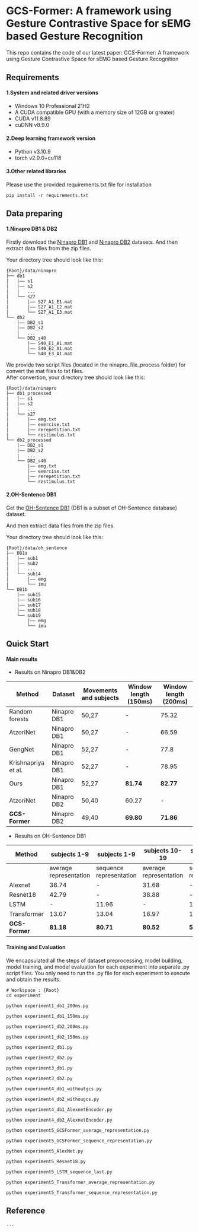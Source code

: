 # GCS-Former: A framework using Gesture Contrastive Space for sEMG based Gesture Recognition
This repo contains the code of our latest paper: GCS-Former: A framework using Gesture Contrastive Space for sEMG based Gesture Recognition



## Requirements
#### 1.System and related driver versions
- Windows 10 Professional 21H2
- A CUDA compatible GPU (with a memory size of 12GB or greater) 
- CUDA v11.8.89
- cuDNN v8.9.0

#### 2.Deep learning framework version
- Python v3.10.9
- torch v2.0.0+cu118

#### 3.Other related libraries
Please use the provided requirements.txt file for installation

```
pip install -r requirements.txt
```



## Data preparing

#### 1.Ninapro DB1 & DB2

Firstly download the [Ninapro DB1](http://ninaweb.hevs.ch/data1) and [Ninapro DB2](http://ninaweb.hevs.ch/data2) datasets. And then extract data files from the zip files.   

Your directory tree should look like this:  

```
{Root}/data/ninapro
├── db1
|   |—— s1
|   |—— s2
|   |   ...
|   └── s27
|       |—— S27_A1_E1.mat
|       |—— S27_A1_E2.mat
|       └── S27_A1_E3.mat
└── db2
    |—— DB2_s1
    |—— DB2_s2
    |   ...
    └── DB2_s40
        |—— S40_E1_A1.mat
        |—— S40_E2_A1.mat
        └── S40_E3_A1.mat
```

We provide two script files (located in the ninapro_file_process folder)  for convert the mat files to txt files.  
After convertion, your directory tree should look like this:   

```
{Root}/data/ninapro
├── db1_processed
|   |—— s1
|   |—— s2
|   |   ...
|   └── s27
|       |—— emg.txt
|		|—— exercise.txt
|       |—— rerepetition.txt
|       └── restimulus.txt
└── db2_processed
    |—— DB2_s1
    |—— DB2_s2
    |   ...
    └── DB2_s40
        |—— emg.txt
        |—— exercise.txt
        |—— rerepetition.txt
        └── restimulus.txt
```

#### 2.OH-Sentence DB1

Get the [OH-Sentence DB1](https://github.com/ZhangJiangtao-0108/OH-Sentence_Dataset) (DB1 is a subset of OH-Sentence database) dataset.   

And then extract data files from the zip files.   

Your directory tree should look like this:

```
{Root}/data/oh_sentence
├── DB1a
|   |—— sub1
|   |—— sub2
|   |   ...
|   └── sub14
|       |—— emg
|       └── imu
└── DB1b
    |—— sub15
    |—— sub16
    |—— sub17
    |—— sub18
    └── sub19
        |—— emg
        └── imu
```



## Quick Start

#### Main results

- Results on Ninapro DB1&DB2

| Method              | Dataset     | Movements and subjects | Window length (150ms) | Window length (200ms) |
| ------------------- | ----------- | ---------------------- | --------------------- | --------------------- |
| Random forests      | Ninapro DB1 | 50,27                  | -                     | 75.32                 |
| AtzoriNet           | Ninapro DB1 | 50,27                  | -                     | 66.59                 |
| GengNet             | Ninapro DB1 | 52,27                  | -                     | 77.8                  |
| Krishnapriya et al. | Ninapro DB1 | 52,27                  | -                     | 78.95                 |
| Ours                | Ninapro DB1 | 52,27                  | **81.74**             | **82.77**             |
| AtzoriNet           | Ninapro DB2 | 50,40                  | 60.27                 | -                     |
| **GCS-Former**      | Ninapro DB2 | 49,40                  | **69.80**             | **71.86**             |

- Results on OH-Sentence DB1

| Method         | subjects 1-9           | subjects 1-9            | subjects 10-19         | subjects 10-19          | all subjects           | all subjects            |
| -------------- | ---------------------- | ----------------------- | ---------------------- | ----------------------- | ---------------------- | ----------------------- |
|                | average representation | sequence representation | average representation | sequence representation | average representation | sequence representation |
| Alexnet        | 36.74                  | -                       | 31.68                  | -                       | 34.08                  | -                       |
| Resnet18       | 42.79                  | -                       | 38.88                  | -                       | 40.73                  | -                       |
| LSTM           | -                      | 11.96                   | -                      | 14.52                   | -                      | 13.31                   |
| Transformer    | 13.07                  | 13.04                   | 16.97                  | 16.47                   | 14.86                  | 14.85                   |
| **GCS-Former** | **81.18**              | **80.71**               | **80.52**              | **58.78**               | **80.94**              | **69.08**               |




#### Training and Evaluation

We encapsulated all the steps of dataset preprocessing, model building, model training, and model evaluation for each experiment into separate .py script files. You only need to run the .py file for each experiment to execute and obtain the results.

```
# Workspace : {Root}
cd experiment
```

```
python experiment1_db1_200ms.py

python experiment1_db1_150ms.py

python experiment1_db2_200ms.py

python experiment1_db2_150ms.py

python experiment2_db1.py

python experiment2_db2.py

python experiment3_db1.py

python experiment3_db2.py

python experiment4_db1_withoutgcs.py

python experiment4_db2_withougcs.py

python experiment4_db1_AlexnetEncoder.py

python experiment4_db2_AlexnetEncoder.py

python experiment5_GCSFormer_average_representation.py

python experiment5_GCSFormer_sequence_representation.py

python experiment5_AlexNet.py

python experiment5_Resnet18.py

python experiment5_LSTM_sequence_last.py

python experiment5_Transformer_average_representation.py

python experiment5_Transformer_sequence_representation.py
```



## Reference
```
...
```